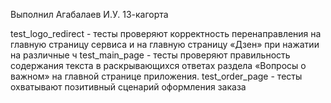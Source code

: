 Выполнил Агабалаев И.У. 13-кагорта


test_logo_redirect - тесты проверяют корректность перенаправления на главную страницу сервиса и на главную страницу «Дзен» при нажатии на различные ч
test_main_page - тесты проверяют правильность содержания текста в раскрывающихся ответах раздела «Вопросы о важном» на главной странице приложения.
test_order_page - тесты охватывают позитивный сценарий оформления заказа